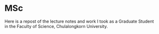 # MSc
Here is a repost of the lecture notes and work I took as a Graduate Student in the Faculty of Science, Chulalongkorn University.
